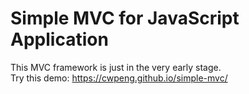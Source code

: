 # Simple MVC for JavaScript Application
This MVC framework is just in the very early stage.  
Try this demo: https://cwpeng.github.io/simple-mvc/
